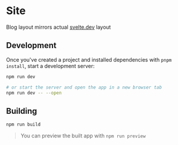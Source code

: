 # Site

Blog layout mirrors actual [svelte.dev](https://github.com/sveltejs/svelte) layout

## Development

Once you've created a project and installed dependencies with `pnpm install`, start a development server:

```bash
npm run dev

# or start the server and open the app in a new browser tab
npm run dev -- --open
```

## Building


```bash
npm run build
```

> You can preview the built app with `npm run preview`
